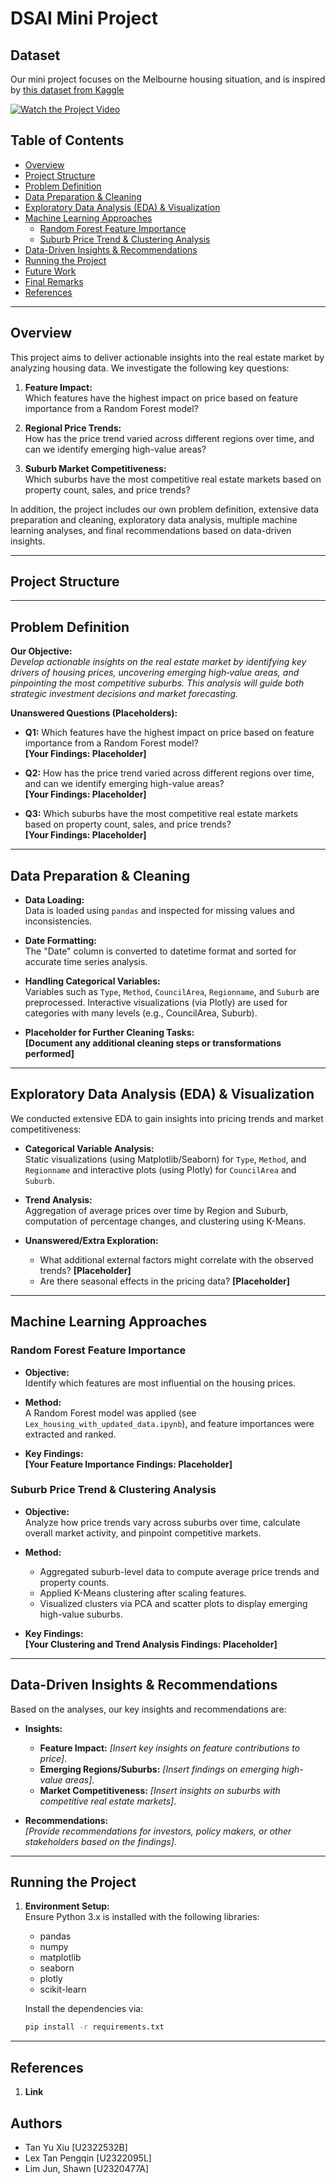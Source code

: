 # DSAI Mini Project

## Dataset
Our mini project focuses on the Melbourne housing situation, and is inspired by [this dataset from Kaggle](https://www.kaggle.com/datasets/dansbecker/melbourne-housing-snapshot/data)


[![Watch the Project Video](path/to/video_thumbnail.jpg)](path/to/video.mp4 "Project Video")

## Table of Contents 

- [Overview](#overview)
- [Project Structure](#project-structure)
- [Problem Definition](#problem-definition)
- [Data Preparation & Cleaning](#data-preparation--cleaning)
- [Exploratory Data Analysis (EDA) & Visualization](#exploratory-data-analysis-eda--visualization)
- [Machine Learning Approaches](#machine-learning-approaches)
  - [Random Forest Feature Importance](#random-forest-feature-importance)
  - [Suburb Price Trend & Clustering Analysis](#suburb-price-trend--clustering-analysis)
- [Data-Driven Insights & Recommendations](#data-driven-insights--recommendations)
- [Running the Project](#running-the-project)
- [Future Work](#future-work)
- [Final Remarks](#final-remarks)
- [References](#references)
---

## Overview

This project aims to deliver actionable insights into the real estate market by analyzing housing data. We investigate the following key questions:

1. **Feature Impact:**  
   Which features have the highest impact on price based on feature importance from a Random Forest model?
   
2. **Regional Price Trends:**  
   How has the price trend varied across different regions over time, and can we identify emerging high-value areas?

3. **Suburb Market Competitiveness:**  
   Which suburbs have the most competitive real estate markets based on property count, sales, and price trends?

In addition, the project includes our own problem definition, extensive data preparation and cleaning, exploratory data analysis, multiple machine learning analyses, and final recommendations based on data-driven insights.

---

## Project Structure


---

## Problem Definition

**Our Objective:**  
*Develop actionable insights on the real estate market by identifying key drivers of housing prices, uncovering emerging high‑value areas, and pinpointing the most competitive suburbs. This analysis will guide both strategic investment decisions and market forecasting.*

**Unanswered Questions (Placeholders):**

- **Q1:** Which features have the highest impact on price based on feature importance from a Random Forest model?  
  **[Your Findings: Placeholder]**

- **Q2:** How has the price trend varied across different regions over time, and can we identify emerging high-value areas?  
  **[Your Findings: Placeholder]**

- **Q3:** Which suburbs have the most competitive real estate markets based on property count, sales, and price trends?  
  **[Your Findings: Placeholder]**

---

## Data Preparation & Cleaning

- **Data Loading:**  
  Data is loaded using `pandas` and inspected for missing values and inconsistencies.

- **Date Formatting:**  
  The "Date" column is converted to datetime format and sorted for accurate time series analysis.

- **Handling Categorical Variables:**  
  Variables such as `Type`, `Method`, `CouncilArea`, `Regionname`, and `Suburb` are preprocessed. Interactive visualizations (via Plotly) are used for categories with many levels (e.g., CouncilArea, Suburb).

- **Placeholder for Further Cleaning Tasks:**  
  **[Document any additional cleaning steps or transformations performed]**

---

## Exploratory Data Analysis (EDA) & Visualization

We conducted extensive EDA to gain insights into pricing trends and market competitiveness:

- **Categorical Variable Analysis:**  
  Static visualizations (using Matplotlib/Seaborn) for `Type`, `Method`, and `Regionname` and interactive plots (using Plotly) for `CouncilArea` and `Suburb`.

- **Trend Analysis:**  
  Aggregation of average prices over time by Region and Suburb, computation of percentage changes, and clustering using K-Means.

- **Unanswered/Extra Exploration:**  
  - What additional external factors might correlate with the observed trends? **[Placeholder]**
  - Are there seasonal effects in the pricing data? **[Placeholder]**

---

## Machine Learning Approaches

### Random Forest Feature Importance

- **Objective:**  
  Identify which features are most influential on the housing prices.
  
- **Method:**  
  A Random Forest model was applied (see `Lex_housing_with_updated_data.ipynb`), and feature importances were extracted and ranked.
  
- **Key Findings:**  
  **[Your Feature Importance Findings: Placeholder]**

### Suburb Price Trend & Clustering Analysis

- **Objective:**  
  Analyze how price trends vary across suburbs over time, calculate overall market activity, and pinpoint competitive markets.
  
- **Method:**  
  - Aggregated suburb-level data to compute average price trends and property counts.
  - Applied K-Means clustering after scaling features.
  - Visualized clusters via PCA and scatter plots to display emerging high-value suburbs.
  
- **Key Findings:**  
  **[Your Clustering and Trend Analysis Findings: Placeholder]**

---

## Data-Driven Insights & Recommendations

Based on the analyses, our key insights and recommendations are:

- **Insights:**  
  - **Feature Impact:** _[Insert key insights on feature contributions to price]_.  
  - **Emerging Regions/Suburbs:** _[Insert findings on emerging high-value areas]_.  
  - **Market Competitiveness:** _[Insert insights on suburbs with competitive real estate markets]_.

- **Recommendations:**  
  _[Provide recommendations for investors, policy makers, or other stakeholders based on the findings]_.

---

## Running the Project

1. **Environment Setup:**  
   Ensure Python 3.x is installed with the following libraries:
   - pandas
   - numpy
   - matplotlib
   - seaborn
   - plotly
   - scikit-learn

   Install the dependencies via:

   ```bash
   pip install -r requirements.txt

---

## References

1. **Link**  

## Authors

- Tan Yu Xiu [U2322532B]
- Lex Tan Pengqin [U2322095L]
- Lim Jun, Shawn [U2320477A]